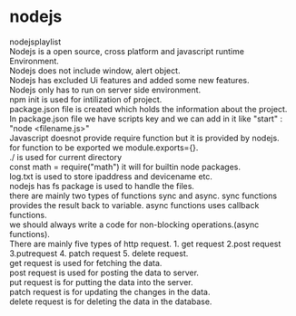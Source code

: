 # nodejs
nodejsplaylist<br>
Nodejs is a open source, cross platform and javascript runtime Environment.<br>
Nodejs does not include window, alert object.<br>
Nodejs has excluded Ui features and added some new features.<br>
Nodejs only has to run on server side environment.<br>
npm init is used for intilization of project.<br>
package.json file is created which holds the information about the project.<br>
In package.json file we have scripts key and we can add in it like "start" : "node <filename.js>"<br>
Javascript doesnot provide require function but it is provided by nodejs.<br>
for function to be exported we module.exports={}.<br>
./ is used for current directory<br>
const math = require("math") it will for builtin node packages.<br>
log.txt is used to store ipaddress and devicename etc.<br>
nodejs has fs package is used to handle the files.<br>
there are mainly two types of functions sync and async. sync functions provides the result back to variable. async functions uses callback functions.<br>
we should always write a code for non-blocking operations.(async functions).<br>
There are mainly five types of http request. 1. get request 2.post request 3.putrequest 4. patch request 5. delete request. <br>
get request is used for fetching the data. <br>
post request is used for posting the data to server.<br>
put request is for putting the data into the server.<br>
patch request is for updating the changes in the data.<br>
delete request is for deleting the data in the database.<br>
